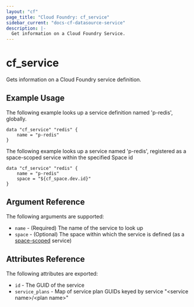 ```yaml
---
layout: "cf"
page_title: "Cloud Foundry: cf_service"
sidebar_current: "docs-cf-datasource-service"
description: |-
  Get information on a Cloud Foundry Service.
---
```


# cf\_service

Gets information on a Cloud Foundry service definition.

## Example Usage

The following example looks up a service definition named 'p-redis', globally. 

```
data "cf_service" "redis" {
    name = "p-redis"    
}
```

The following example looks up a service named 'p-redis', registered as a space-scoped service within the specified Space id

```
data "cf_service" "redis" {
    name = "p-redis"  
    space = "${cf_space.dev.id}"  
}
```

## Argument Reference

The following arguments are supported:

* `name` - (Required) The name of the service to look up
* `space` - (Optional) The space within which the service is defined (as a [space-scoped](http://docs.cloudfoundry.org/services/managing-service-brokers.html#register-broker) service)

## Attributes Reference

The following attributes are exported:

* `id` - The GUID of the service
* `service_plans` - Map of service plan GUIDs keyed by service "&lt;service name&gt;/&lt;plan name&gt;"